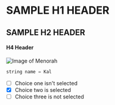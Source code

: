 # SAMPLE H1 HEADER
## SAMPLE H2 HEADER
#### H4 Header

![Image of Menorah](https://www.zionjudaica.com/productimages/M-MIN21-BL.jpg)

``` java
string name = Kal
```

- [ ] Choice one isn't selected
- [x] Choice two is selected
- [ ] Choice three is not selected 
